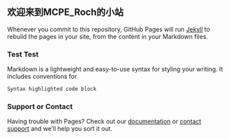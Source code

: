 ## 欢迎来到MCPE_Roch的小站

Whenever you commit to this repository, GitHub Pages will run [Jekyll](https://jekyllrb.com/) to rebuild the pages in your site, from the content in your Markdown files.

### Test Test

Markdown is a lightweight and easy-to-use syntax for styling your writing. It includes conventions for
```markdown
Syntax highlighted code block

```

### Support or Contact

Having trouble with Pages? Check out our [documentation](https://help.github.com/categories/github-pages-basics/) or [contact support](https://github.com/contact) and we’ll help you sort it out.
